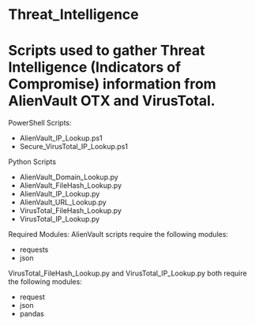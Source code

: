 # Threat_Intelligence

Scripts used to gather Threat Intelligence (Indicators of Compromise) information from AlienVault OTX and VirusTotal. 
=====================================================================================================================

PowerShell Scripts:
  + AlienVault_IP_Lookup.ps1
  + Secure_VirusTotal_IP_Lookup.ps1

Python Scripts
  + AlienVault_Domain_Lookup.py
  + AlienVault_FileHash_Lookup.py
  + AlienVault_IP_Lookup.py
  + AlienVault_URL_Lookup.py
  + VirusTotal_FileHash_Lookup.py
  + VirusTotal_IP_Lookup.py


Required Modules:
  AlienVault scripts require the following modules:
  + requests
  + json


   VirusTotal_FileHash_Lookup.py and VirusTotal_IP_Lookup.py both require the following modules:
  + request
  + json
  + pandas
